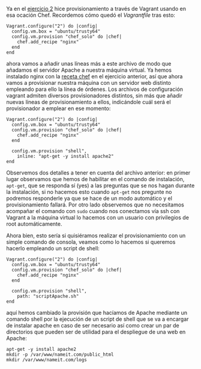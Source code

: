 Ya en el [ejercicio 2](ej2.md) hice provisionamiento a través de Vagrant usando en esa ocación Chef. Recordemos cómo quedó el *Vagrantfile* tras esto:

```
Vagrant.configure("2") do |config|
  config.vm.box = "ubuntu/trusty64"
  config.vm.provision "chef_solo" do |chef|
    chef.add_recipe "nginx"
  end
end
```
ahora vamos a añadir unas líneas más a este archivo de modo que añadamos el servidor Apache a nuestra máquina virtual. Ya hemos instalado nginx con la [receta chef](default.rb) en el ejercicio anterior, así que ahora vamos a provisionar nuestra máquina con un servidor web distinto empleando para ello la línea de órdenes. Los archivos de configuración vagrant admiten diversos provisionadores distintos, sin más que añadir nuevas líneas de provisionamiento a ellos, indicándole cuál será el provisionador a emplear en ese momento:

```
Vagrant.configure("2") do |config|
  config.vm.box = "ubuntu/trusty64"
  config.vm.provision "chef_solo" do |chef|
    chef.add_recipe "nginx"
  end

  config.vm.provision "shell",
    inline: "apt-get -y install apache2"
end
```
Observemos dos detalles a tener en cuenta del archivo anterior: en primer lugar observamos que hemos de habilitar en el comando de instalación, `apt-get`, que se responda sí (yes) a las preguntas que se nos hagan durante la instalación, si no hacemos esto cuando `apt-get` nos pregunte no podremos responderle ya que se hace de un modo automático y el provisionamiento fallará. Por otro lado observemos que no necesitamos acompañar el comando con `sudo` cuando nos conectamos vía ssh con Vagrant a la máquina virtual lo hacemos con un usuario con privilegios de root automáticamente.

Ahora bien, esto sería si quisiéramos realizar el provisionamiento con un simple comando de consola, veamos como lo hacemos si queremos hacerlo empleando un script de shell:

```
Vagrant.configure("2") do |config|
  config.vm.box = "ubuntu/trusty64"
  config.vm.provision "chef_solo" do |chef|
    chef.add_recipe "nginx"
  end

  config.vm.provision "shell",
    path: "scriptApache.sh"
end
```
aquí hemos cambiado la provisión que hacíamos de Apache mediante un comando shell por la ejecución de un script de shell que se va a encargar de instalar apache en caso de ser necesario así como crear un par de directorios que pueden ser de utilidad para el despliegue de una web en Apache:

```shell
apt-get -y install apache2
mkdir -p /var/www/nameit.com/public_html
mkdir /var/www/nameit.com/logs
```
